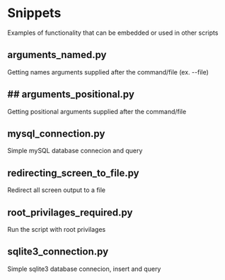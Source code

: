 # Snippets
Examples of functionality that can be embedded or used in other scripts

## arguments_named.py
Getting names arguments supplied after the command/file (ex. --file)
## ## arguments_positional.py
Getting positional arguments supplied after the command/file
## mysql_connection.py
Simple mySQL database connecion and query
## redirecting_screen_to_file.py
Redirect all screen output to a file
## root_privilages_required.py
Run the script with root privilages
## sqlite3_connection.py
Simple sqlite3 database connecion, insert and query
